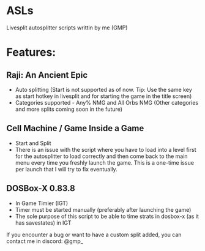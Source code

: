 # ASLs
Livesplit autosplitter scripts writtin by me (GMP)

# Features:
## Raji: An Ancient Epic
- Auto splitting (Start is not supported as of now. Tip: Use the same key as start hotkey in livesplit and for starting the game in the title screen)
- Categories supported - Any% NMG and All Orbs NMG (Other categories and more splits coming soon in the future)

## Cell Machine / Game Inside a Game
- Start and Split
- There is an issue with the script where you have to load into a level first for the autosplitter to load correctly and then come back to the main menu every time you freshly launch the game. This is a one-time issue per launch that I will try to fix eventually.
 
## DOSBox-X 0.83.8
- In Game Timier (IGT)
- Timer must be started manually (preferably after launching the game)
- The sole purpose of this script to be able to time strats in dosbox-x (as it has savestates) in IGT

If you encounter a bug or want to have a custom split added, you can contact me in discord: @gmp_
